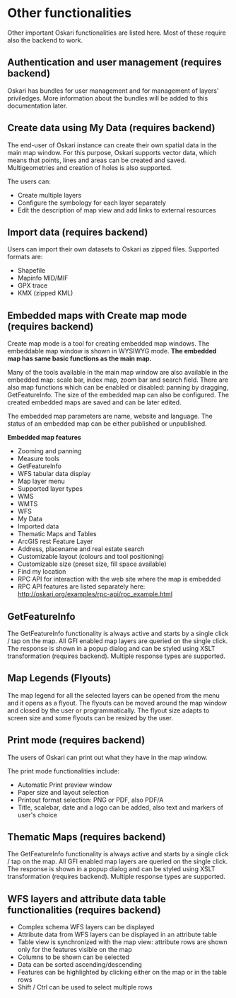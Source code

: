 # Other functionalities

Other important Oskari functionalities are listed here. Most of these require also the backend to work.

## Authentication and user management (requires backend)

Oskari has bundles for user management and for management of layers' priviledges. More information about the bundles will be added to this documentation later.

## Create data using My Data (requires backend)

The end-user of Oskari instance can create their own spatial data in the main map window. For this purpose, Oskari supports vector data, which means that points, lines and areas can be created and saved. Multigeometries and creation of holes is also supported.

The users can:
- Create multiple layers
- Configure the symbology for each layer separately
- Edit the description of map view and add links to external resources

## Import data (requires backend)

Users can import their own datasets to Oskari as zipped files. Supported formats are:

- Shapefile
- Mapinfo MID/MIF
- GPX trace
- KMX (zipped KML)

## Embedded maps with Create map mode (requires backend)

Create map mode is a tool for creating embedded map windows. The embeddable map window is shown in WYSIWYG mode. **The embedded map has same basic functions as the main map.**

Many of the tools available in the main map window are also available in the embedded map: scale bar, index map, zoom bar and search field. There are also map functions which can be enabled or disabled: panning by dragging, GetFeatureInfo. The size of the embedded map can also be configured. The created embedded maps are saved and can be later edited.

The embedded map parameters are name, website and language. The status of an embedded map can be either published or unpublished.

**Embedded map features**

- Zooming and panning
- Measure tools
- GetFeatureInfo
- WFS tabular data display
- Map layer menu
- Supported layer types
- WMS
- WMTS
- WFS
- My Data
- Imported data
- Thematic Maps and Tables
- ArcGIS rest Feature Layer
- Address, placename and real estate search
- Customizable layout (colours and tool positioning)
- Customizable size (preset size, fill space available)
- Find my location
- RPC API for interaction with the web site where the map is embedded
- RPC API features are listed separately here: http://oskari.org/examples/rpc-api/rpc_example.html

## GetFeatureInfo

The GetFeatureInfo functionality is always active and starts by a single click / tap on the map. All GFI enabled map layers are queried on the single click. The response is shown in a popup dialog and can be styled using XSLT transformation (requires backend). Multiple response types are supported.

## Map Legends (Flyouts)

The map legend for all the selected layers can be opened from the menu and it opens as a flyout. The flyouts can be moved around the map window and closed by the user or programmatically. The flyout size adapts to screen size and some flyouts can be resized by the user.

## Print mode (requires backend)

The users of Oskari can print out what they have in the map window.

The print mode functionalities include:
- Automatic Print preview window
- Paper size and layout selection
- Printout format selection: PNG or PDF, also PDF/A
- Title, scalebar, date and a logo can be added, also text and markers of user's choice

## Thematic Maps (requires backend)

The GetFeatureInfo functionality is always active and starts by a single click / tap on the map. All GFI enabled map layers are queried on the single click. The response is shown in a popup dialog and can be styled using XSLT transformation (requires backend). Multiple response types are supported.

## WFS layers and attribute data table functionalities (requires backend)

- Complex schema WFS layers can be displayed
- Attribute data from WFS layers can be displayed in an attribute table
- Table view is synchronized with the map view: attribute rows are shown only for the features visible on the map
- Columns to be shown can be selected
- Data can be sorted ascending/descending
- Features can be highlighted by clicking either on the map or in the table rows
- Shift / Ctrl can be used to select multiple rows
